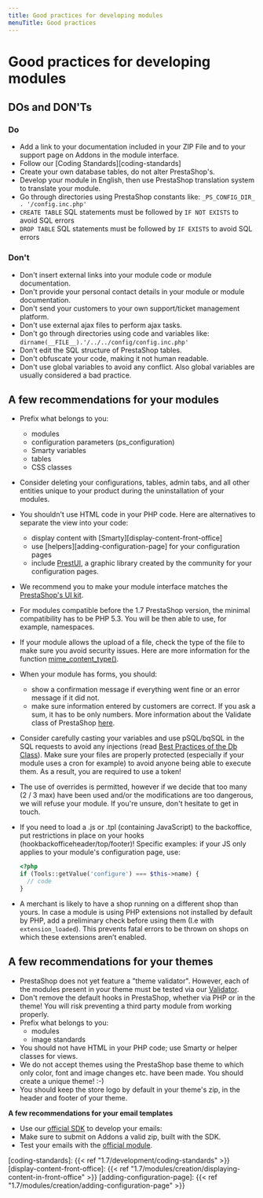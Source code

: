 ```yaml
---
title: Good practices for developing modules
menuTitle: Good practices
---
```


# Good practices for developing modules

## DOs and DON'Ts

### Do

- Add a link to your documentation included in your ZIP File and to your support page on Addons in the module interface.
- Follow our [Coding Standards][coding-standards]
- Create your own database tables, do not alter PrestaShop's.
- Develop your module in English, then use PrestaShop translation system to translate your module.
- Go through directories using PrestaShop constants like: `_PS_CONFIG_DIR_ . '/config.inc.php'`
- `CREATE TABLE` SQL statements must be followed by `IF NOT EXISTS` to avoid SQL errors
- `DROP TABLE` SQL statements must be followed by `IF EXISTS` to avoid SQL errors

### Don't

- Don't insert external links into your module code or module documentation.
- Don't provide your personal contact details in your module or module documentation.
- Don't send your customers to your own support/ticket management platform.
- Don't use external ajax files to perform ajax tasks.
- Don't go through directories using code and variables like: `dirname(__FILE__).'/../../config/config.inc.php'`
- Don't edit the SQL structure of PrestaShop tables.
- Don't obfuscate your code, making it not human readable.
- Don't use global variables to avoid any conflict. Also global variables are usually considered a bad practice.

## A few recommendations for your modules

- Prefix what belongs to you:
  - modules
  - configuration parameters (ps_configuration)
  - Smarty variables
  - tables
  - CSS classes
  
- Consider deleting your configurations, tables, admin tabs, and all other entities unique to your product during the uninstallation of your modules.

- You shouldn't use HTML code in your PHP code. Here are alternatives to separate the view into your code:
  - display content with [Smarty][display-content-front-office]
  - use [helpers][adding-configuration-page] for your configuration pages
  - include [PrestUI](https://github.com/Scritik/prestui), a graphic library created by the community for your configuration pages.

- We recommend you to make your module interface matches the [PrestaShop's UI kit](https://cdn.rawgit.com/PrestaShop/prestashop-ui-kit/master/index.html).

- For modules compatible before the 1.7 PrestaShop version, the minimal compatibility has to be PHP 5.3. You will be then able to use, for example, namespaces.

- If your module allows the upload of a file, check the type of the file to make sure you avoid security issues. Here are more information for the function [mime_content_type()](https://php.net/manual/en/function.mime-content-type.php).

- When your module has forms, you should:
  - show a confirmation message if everything went fine or an error message if it did not.
  - make sure information entered by customers are correct. If you ask a sum, it has to be only numbers. More information about the Validate class of PrestaShop [here](https://github.com/PrestaShop/PrestaShop/blob/1.7.8.0/classes/Validate.php).

- Consider carefully casting your variables and use pSQL/bqSQL in the SQL requests to avoid any injections (read [Best Practices of the Db Class](https://doc.prestashop.com/display/PS16/Best+Practices+of+the+Db+Class)). Make sure your files are properly protected (especially if your module uses a cron for example) to avoid anyone being able to execute them. As a result, you are required to use a token!

- The use of overrides is permitted, however if we decide that too many (2 / 3 max) have been used and/or the modifications are too dangerous, we will refuse your module. If you're unsure, don't hesitate to get in touch.

- If you need to load a .js or .tpl (containing JavaScript) to the backoffice, put restrictions in place on your hooks (hookbackofficeheader/top/footer)! Specific examples: if your JS only applies to your module's configuration page, use:  
  
  ```php
  <?php
  if (Tools::getValue('configure') === $this->name) {
    // code
  }
  ```

- A merchant is likely to have a shop running on a different shop than yours. In case a module is using PHP extensions not installed by default by PHP,
add a preliminary check before using them (I.e with `extension_loaded`). This prevents fatal errors to be thrown on shops on which these extensions aren’t enabled.

## A few recommendations for your themes

- PrestaShop does not yet feature a "theme validator". However, each of the modules present in your theme must be tested via our [Validator](https://validator.prestashop.com).
- Don't remove the default hooks in PrestaShop, whether via PHP or in the theme! You will risk preventing a third party module from working properly.
- Prefix what belongs to you:
  - modules
  - image standards
- You should not have HTML in your PHP code; use Smarty or helper classes for views.
- We do not accept themes using the PrestaShop base theme to which only color, font and image changes etc. have been made. You should create a unique theme!  :-)
- You should keep the store logo by default in your theme's zip, in the header and footer of your theme.

**A few recommendations for your email templates**

- Use our [official SDK](https://github.com/PrestaShop/email-templates-sdk) to develop your emails: 
- Make sure to submit on Addons a valid zip, built with the SDK.
- Test your emails with the [official module](https://github.com/PrestaShop/email-templates-sdk).

[coding-standards]: {{< ref "1.7/development/coding-standards" >}}
[display-content-front-office]: {{< ref "1.7/modules/creation/displaying-content-in-front-office" >}}
[adding-configuration-page]: {{< ref "1.7/modules/creation/adding-configuration-page" >}}
